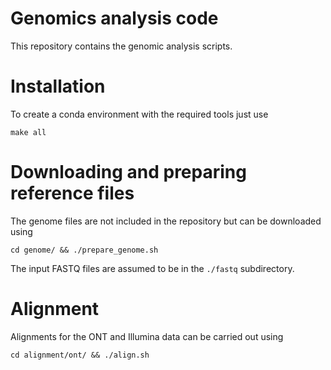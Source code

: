 # Genomics analysis code

This repository contains the genomic analysis scripts.

# Installation

To create a conda environment with the required tools just use

`make all`

# Downloading and preparing reference files

The genome files are not included in the repository but can be downloaded using

`cd genome/ && ./prepare_genome.sh`

The input FASTQ files are assumed to be in the `./fastq` subdirectory.

# Alignment

Alignments for the ONT and Illumina data can be carried out using

`cd alignment/ont/ && ./align.sh`

